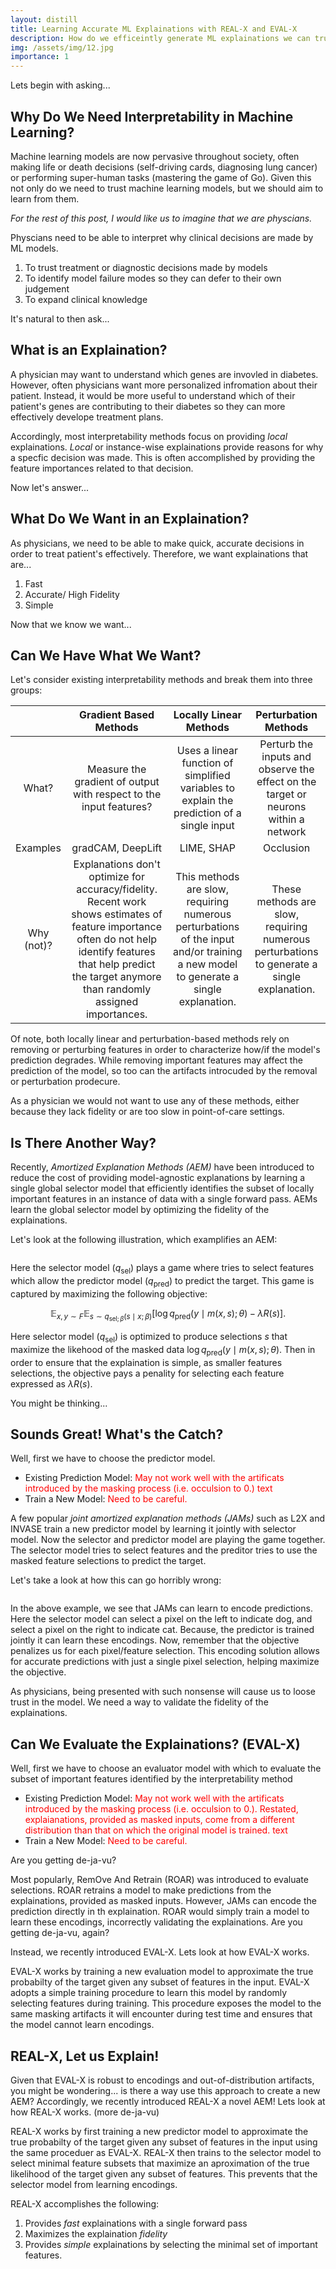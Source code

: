 ```yaml
---
layout: distill
title: Learning Accurate ML Explainations with REAL-X and EVAL-X
description: How do we efficeintly generate ML explainations we can trust?
img: /assets/img/12.jpg
importance: 1
---
```


Lets begin with asking...

## Why Do We Need Interpretability in Machine Learning?

Machine learning models are now pervasive throughout society, often making life or death decisions (self-driving cards, diagnosing lung cancer) or performing super-human tasks (mastering the game of Go). Given this not only do we need to trust machine learning models, but we should aim to learn from them. 

*For the rest of this post, I would like us to imagine that we are physcians.*  

Physcians need to be able to interpret why clinical decisions are made by ML models.
1. To trust treatment or diagnostic decisions made by models
2. To identify model failure modes so they can defer to their own judgement
3. To expand clinical knowledge

It's natural to then ask...

## What is an Explaination?

A physician may want to understand which genes are invovled in diabetes. However, often physicians want more personalized infromation about their patient. Instead, it would be more useful to understand which of their patient's genes are contributing to their diabetes so they can more effectively develope treatment plans. 

Accordingly, most interpretability methods focus on providing *local* explainations. *Local* or instance-wise explainations provide reasons for why a specfic decision was made. This is often accomplished by providing the feature importances related to that decision.

Now let's answer...

## What Do We Want in an Explaination?

As physicians, we need to be able to make quick, accurate decisions in order to treat patient's effectively. Therefore, we want explainations that are...
1. Fast
2. Accurate/ High Fidelity
3. Simple

Now that we know we want...

## Can We Have What We Want?

Let's consider existing interpretability methods and break them into three groups: 

|   | Gradient Based Methods    | Locally Linear Methods    | Perturbation Methods  |
|:-:    |:-:    |:-:    |:-:    |
| What?     | Measure the gradient of output   with respect to the input features?    | Uses a linear function of  simplified variables to explain  the prediction of a single input  | Perturb the inputs and observe  the effect on the target or  neurons within a network     |
| Examples  | gradCAM, DeepLift   | LIME, SHAP    | Occlusion     |
| Why (not)?    | Explanations don't optimize for accuracy/fidelity. Recent work shows estimates of  feature importance often do not  help identify features  that help predict the target anymore  than randomly assigned importances.     | This methods are slow, requiring numerous  perturbations of the input and/or  training a new model  to generate a single explanation.     | These methods are slow,  requiring numerous perturbations  to generate a single explanation.      |

Of note, both locally linear and perturbation-based methods rely on removing or perturbing features in order to characterize how/if the model's prediction degrades. 
While removing important features may affect the prediction of the model, so too can the artifacts introcuded by the removal or perturbation prodecure. 

As a physician we would not want to use any of these methods, either because they lack fidelity or are too slow in point-of-care settings.

## Is There Another Way? 

Recently, *Amortized Explanation Methods (AEM)*  have been introduced to reduce the cost of providing model-agnostic explanations by learning a single global selector model that efficiently identifies the subset of locally important features in an instance of data with a single forward pass. 
AEMs learn the global selector model by optimizing the fidelity of the explainations.

Let's look at the following illustration, which examplifies an AEM:

<div class="row justify-content-sm-center">
    <div class="col-sm mt-3 mt-md-0">
        <img class="img-fluid rounded z-depth-1" src="{{ '/assets/img/aem.png' | relative_url }}" alt="" title="example AEM"/>
    </div>
</div>
<div class="caption">
</div>

Here the selector model ($q_{\text{sel}}$) plays a game where tries to select features which allow the predictor model ($q_{\text{pred}}$) to predict the target. 
This game is captured by maximizing the following objective:

$$
\mathbb{E}_{x, y \sim F}\mathbb{E}_{s \sim q_{\text{sel}; \beta}(s \mid x ; \beta)}\left[\log q_{\text{pred}}(y \mid m(x, s) ; \theta) - \lambda R(s) \right].
$$

Here selector model ($q_{\text{sel}}$) is optimized to produce selections $s$ that maximize the likehood of the masked data $\log q_{\text{pred}}(y \mid m(x, s) ; \theta)$. 
Then in order to ensure that the explaination is simple, as smaller features selections, the objective pays a penality for selecting each feature expressed as $\lambda R(s)$.


You might be thinking...

## Sounds Great! What's the Catch?

Well, first we have to choose the predictor model.
* Existing Prediction Model: <span style="color:red"> May not work well with the artificats introduced by the masking process (i.e. occulsion to 0.) text</span>
* Train a New Model: <span style="color:red"> Need to be careful.</span>

A few popular *joint amortized explanation methods (JAMs)* such as L2X and INVASE train a new predictor model by learning it jointly with selector model. 
Now the selector and predictor model are playing the game together. 
The selector model tries to select features and the preditor tries to use the masked feature selections to predict the target.

Let's take a look at how this can go horribly wrong:

<div class="row justify-content-sm-center">
    <div class="col-sm mt-3 mt-md-0">
        <img class="img-fluid rounded z-depth-1" src="{{ '/assets/img/jam_encoding.png' | relative_url }}" alt="" title="JAM encoding"/>
    </div>
</div>
<div class="caption">
</div>

In the above example, we see that JAMs can learn to encode predictions. Here the selector model can select a pixel on the left to indicate dog, and select a pixel on the right to indicate cat. Because, the predictor is trained jointly it can learn these encodings. 
Now, remember that the objective penalizes us for each pixel/feature selection. This encoding solution allows for accurate predictions with just a single pixel selection, helping maximize the objective.

As physicians, being presented with such nonsense will cause us to loose trust in the model. 
We need a way to validate the fidelity of the explainations. 

## Can We Evaluate the Explainations? (EVAL-X)

Well, first we have to choose an evaluator model with which to evaluate the subset of important features identified by the interpretability method 
* Existing Prediction Model: <span style="color:red"> May not work well with the artificats introduced by the masking process (i.e. occulsion to 0.). Restated, explaianations, provided as masked inputs, come from a different distribution than that on which the original model is trained. text</span> 
* Train a New Model: <span style="color:red"> Need to be careful.</span>

Are you getting de-ja-vu?

Most popularly, RemOve And Retrain (ROAR) was introduced to evaluate selections. 
ROAR retrains a model to make predictions from the explainations, provided as masked inputs. 
However, JAMs can encode the prediction directly in th explaination. 
ROAR would simply train a model to learn these encodings, incorrectly validating the explainations. 
Are you getting de-ja-vu, again? 

Instead, we recently introduced EVAL-X. 
Lets look at how EVAL-X works.
<div class="row justify-content-sm-center">
    <div class="col-sm mt-3 mt-md-0">
        <img class="img-fluid rounded z-depth-1" src="{{ '/assets/img/evalx.png' | relative_url }}" alt="" title="EVAL-X"/>
    </div>
</div>
<div class="caption">
</div>
EVAL-X works by training a new evaluation model to approximate the true probabilty of the target given any subset of features in the input. 
EVAL-X adopts a simple training procedure to learn this model by randomly selecting features during training. 
This procedure exposes the model to the same masking artifacts it will encounter during test time and ensures that the model cannot learn encodings.

## REAL-X, Let us Explain! 

Given that EVAL-X is robust to encodings and out-of-distribution artifacts, you might be wondering... is there a way use this approach to create a new AEM? 
Accordingly, we recently introduced REAL-X a novel AEM!
Lets look at how REAL-X works. (more de-ja-vu)
<div class="row justify-content-sm-center">
    <div class="col-sm mt-3 mt-md-0">
        <img class="img-fluid rounded z-depth-1" src="{{ '/assets/img/realx.png' | relative_url }}" alt="" title="REAL-X"/>
    </div>
</div>
<div class="caption">
</div>
REAL-X works by first training a new predictor model to approximate the true probabilty of the target given any subset of features in the input using the same proceduer as EVAL-X. 
REAL-X then trains to the selector model to select minimal feature subsets that maximize an aproximation of the true likelihood of the target given any subset of features.
This prevents that the selector model from learning encodings.

REAL-X accomplishes the following:
1. Provides *fast* explainations with a single forward pass
2. Maximizes the explaination *fidelity*
3. Provides *simple* explainations by selecting the minimal set of important features. 

